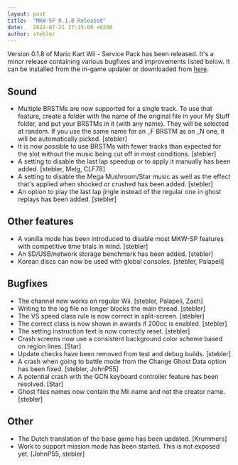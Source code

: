 ```yaml
---
layout: post
title:  "MKW-SP 0.1.8 Released"
date:   2022-07-21 17:15:00 +0200
author: stebler
---
```


Version 0.1.8 of Mario Kart Wii - Service Pack has been released. It's a minor release containing various bugfixes and improvements listed below. It can be installed from the in-game updater or downloaded from [here](https://github.com/mkw-sp/mkw-sp/releases/download/v0.1.8/mkw-sp-v0.1.8.zip).

## Sound

- Multiple BRSTMs are now supported for a single track. To use that feature, create a folder with the name of the original file in your My Stuff folder, and put your BRSTMs in it (with any name). They will be selected at random. If you use the same name for an \_F BRSTM as an \_N one, it will be automatically picked. [stebler]
- It is now possible to use BRSTMs with fewer tracks than expected for the slot without the music being cut off in most conditions. [stebler]
- A setting to disable the last lap speedup or to apply it manually has been added. [stebler, Melg, CLF78]
- A setting to disable the Mega Mushroom/Star music as well as the effect that's applied when shocked or crushed has been added. [stebler]
- An option to play the last lap jingle instead of the regular one in ghost replays has been added. [stebler]

## Other features

- A vanilla mode has been introduced to disable most MKW-SP features with competitive time trials in mind. [stebler]
- An SD/USB/network storage benchmark has been added. [stebler]
- Korean discs can now be used with global consoles. [stebler, Palapeli]

## Bugfixes

- The channel now works on regular Wii. [stebler, Palapeli, Zach]
- Writing to the log file no longer blocks the main thread. [stebler]
- The VS speed class rule is now correct in split-screen. [stebler]
- The correct class is now shown in awards if 200cc is enabled. [stebler]
- The setting instruction text is now correctly reset. [stebler]
- Crash screens now use a consistent background color scheme based on region lines. [Star]
- Update checks have been removed from test and debug builds. [stebler]
- A crash when going to battle mode from the Change Ghost Data option has been fixed. [stebler, JohnP55]
- A potential crash with the GCN keyboard controller feature has been resolved. [Star]
- Ghost files names now contain the Mii name and not the creator name. [stebler]

## Other

- The Dutch translation of the base game has been updated. [Krummers]
- Work to support mission mode has been started. This is not exposed yet. [JohnP55, stebler]
